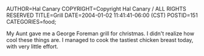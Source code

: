 AUTHOR=Hal Canary
COPYRIGHT=Copyright Hal Canary / ALL RIGHTS RESERVED
TITLE=Grill
DATE=2004-01-02 11:41:41-06:00 (CST)
POSTID=151
CATEGORIES=food;

My Aunt gave me a George Foreman grill for christmas. I didn't realize how cool these things are. I managed to cook the tastiest chicken breast today, with very little effort.
